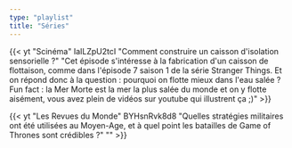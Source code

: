 ```yaml
---
type: "playlist"
title: "Séries"
---
```



{{< yt "Scinéma" IaILZpU2tcI "Comment construire un caisson d'isolation sensorielle ?" "Cet épisode s'intéresse à la fabrication d'un caisson de flottaison, comme dans l'épisode 7 saison 1 de la série Stranger Things. Et on répond donc à la question : pourquoi on flotte mieux dans l'eau salée ? Fun fact : la Mer Morte est la mer la plus salée du monde et on y flotte aisément, vous avez plein de vidéos sur youtube qui illustrent ça ;)" >}}

{{< yt "Les Revues du Monde" BYHsnRvk8d8 "Quelles stratégies militaires ont été utilisées au Moyen-Age, et à quel point les batailles de Game of Thrones sont crédibles ?" "" >}}
